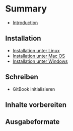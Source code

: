 # Summary

* [Introduction](README.md)

## Installation
* [Installation unter Linux](installation/linux.md)
* [Installation unter Mac OS](installation/mac.md)
* [Installation unter Windows](installation/windows.md)

## Schreiben
* GitBook initialisieren

## Inhalte vorbereiten

## Ausgabeformate

